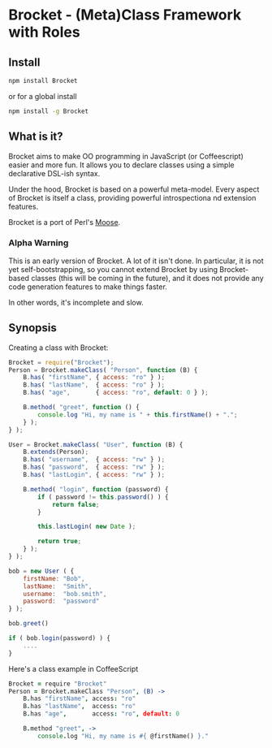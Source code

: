# Brocket - (Meta)Class Framework with Roles

## Install

```bash
npm install Brocket
```

or for a global install

```bash
npm install -g Brocket
```

## What is it?

Brocket aims to make OO programming in JavaScript (or Coffeescript) easier and
more fun. It allows you to declare classes using a simple declarative DSL-ish
syntax.

Under the hood, Brocket is based on a powerful meta-model. Every aspect of
Brocket is itself a class, providing powerful introspectiona nd extension
features.

Brocket is a port of Perl's [Moose](http://moose.perl.org).

### Alpha Warning

This is an early version of Brocket. A lot of it isn't done. In particular, it
is not yet self-bootstrapping, so you cannot extend Brocket by using
Brocket-based classes (this will be coming in the future), and it does not
provide any code generation features to make things faster.

In other words, it's incomplete and slow.

## Synopsis

Creating a class with Brocket:

```javascript
Brocket = require("Brocket");
Person = Brocket.makeClass( "Person", function (B) {
    B.has( "firstName", { access: "ro" } );
    B.has( "lastName",  { access: "ro" } );
    B.has( "age",       { access: "ro", default: 0 } );

    B.method( "greet", function () {
        console.log "Hi, my name is " + this.firstName() + ".";
    } );
} );

User = Brocket.makeClass( "User", function (B) {
    B.extends(Person);
    B.has( "username",  { access: "rw" } );
    B.has( "password",  { access: "rw" } );
    B.has( "lastLogin", { access: "rw" } );

    B.method( "login", function (password) {
        if ( password != this.password() ) {
            return false;
        }

        this.lastLogin( new Date );

        return true;
    } );
} );

bob = new User ( {
    firstName: "Bob",
    lastName:  "Smith",
    username:  "bob.smith",
    password:  "password"
} );

bob.greet()

if ( bob.login(password) ) {
    ....
}
```

Here's a class example in CoffeeScript

```coffeescript
Brocket = require "Brocket"
Person = Brocket.makeClass "Person", (B) ->
    B.has "firstName", access: "ro"
    B.has "lastName",  access: "ro"
    B.has "age",       access: "ro", default: 0

    B.method "greet", ->
        console.log "Hi, my name is #{ @firstName() }."
```
